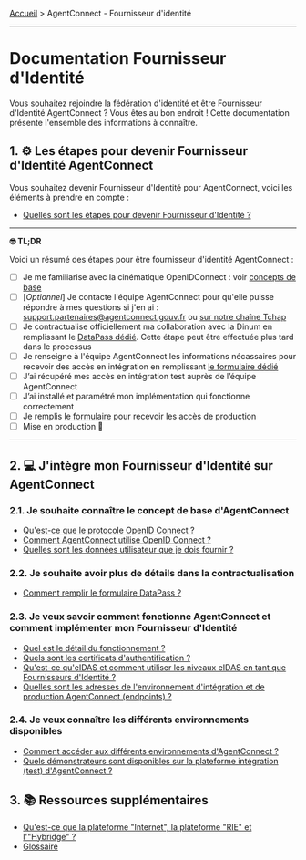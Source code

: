[Accueil](README.md) > AgentConnect - Fournisseur d'identité

___


# Documentation Fournisseur d'Identité

Vous souhaitez rejoindre la fédération d'identité et être Fournisseur d'Identité AgentConnect ? Vous êtes au bon endroit ! Cette documentation présente l'ensemble des informations à connaître.



## 1. ⚙️ Les étapes pour devenir Fournisseur d'Identité AgentConnect

Vous souhaitez devenir Fournisseur d'Identité pour AgentConnect, voici les éléments à prendre en compte :

- [Quelles sont les étapes pour devenir Fournisseur d'Identité ?](https://agentconnect.gouv.fr/fi#documentation-fi)

___

**🤓 TL;DR**

Voici un résumé des étapes pour être fournisseur d'identité AgentConnect :

- [ ] Je me familiarise avec la cinématique OpenIDConnect : voir [concepts de base](./doc_fi.md#21-je-souhaite-conna%C3%AEtre-le-concept-de-base-dagentconnect)
- [ ] [_Optionnel_] Je contacte l'équipe AgentConnect pour qu'elle puisse répondre à mes questions si j'en ai : support.partenaires@agentconnect.gouv.fr ou [sur notre chaîne Tchap](https://www.tchap.gouv.fr/#/room/!kBghcRpyMNThkFQjdW:agent.dinum.tchap.gouv.fr)
- [ ]  Je contractualise officiellement ma collaboration avec la Dinum en remplissant le [DataPass dédié](https://datapass.api.gouv.fr/agent-connect-fi). Cette étape peut être effectuée plus tard dans le processus
- [ ] Je renseigne à l'équipe AgentConnect les informations nécassaires pour recevoir des accès en intégration en remplissant [le formulaire dédié](https://www.demarches-simplifiees.fr/commencer/demande-creation-fi-fca)
- [ ] J’ai récupéré mes accès en intégration test auprès de l’équipe AgentConnect
- [ ] J’ai installé et paramétré mon implémentation qui fonctionne correctement
- [ ] Je remplis [le formulaire](https://www.demarches-simplifiees.fr/commencer/demande-creation-fi-fca) pour recevoir les accès de production
- [ ]  Mise en production 🚀

___



## 2. 💻 J'intègre mon Fournisseur d'Identité sur AgentConnect

### 2.1. Je souhaite connaître le concept de base d'AgentConnect

- [Qu'est-ce que le protocole OpenID Connect ?](doc_fi/technique_fca_fi/technique_oidc_fi.md)
- [Comment AgentConnect utilise OpenID Connect ?](doc_fi/technique_fca_fi/technique_fca_oidc_fi.md)
- [Quelles sont les données utilisateur que je dois fournir ?](doc_fi/technique_fca_fi/donnees_utilisateurs_fi.md)

### 2.2. Je souhaite avoir plus de détails dans la contractualisation

- [Comment remplir le formulaire DataPass ?](doc_fi/technique_fca_fi/formulaire_datapass.md)

### 2.3. Je veux savoir comment fonctionne AgentConnect et comment implémenter mon Fournisseur d'Identité

- [Quel est le détail du fonctionnement ?](doc_fi/fonctionnement_fca_fi/details_fonctionnement_fi.md)
- [Quels sont les certificats d'authentification ?](doc_fi/fonctionnement_fca_fi/certificats_fi.md)
- [Qu'est-ce qu'eIDAS et comment utiliser les niveaux eIDAS en tant que Fournisseurs d'Identité ?](doc_fi/fonctionnement_fca_fi/fca_niveau_eidas_fi.md)
- [Quelles sont les adresses de l'environnement d'intégration et de production AgentConnect (endpoints) ?](doc_fi/production_fca_fi/adresses_fca_fi.md)

### 2.4. Je veux connaître les différents environnements disponibles

- [Comment accéder aux différents environnements d'AgentConnect ?](doc_fi/test_fca_fi/fca_env_fi.md)
- [Quels démonstrateurs sont disponibles sur la plateforme intégration (test) d'AgentConnect ?](doc_fi/test_fca_fi/test_fca_demonstrateur_fi.md)

## 3. 📚 Ressources supplémentaires


- [Qu'est-ce que la plateforme "Internet", la plateforme "RIE" et l'"Hybridge" ?](doc_fi/pilotage_fca/plateformes_fi.md)
- [Glossaire](doc_fs/glossaire.md)

